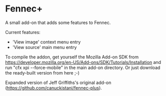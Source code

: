 # Fennec+

A small add-on that adds some features to Fennec.

Current features:

* 'View image' context menu entry
* 'View source' main menu entry


To compile the addon, get yourself the Mozilla Add-on SDK from https://developer.mozilla.org/en-US/Add-ons/SDK/Tutorials/Installation and run "cfx xpi --force-mobile" in the main add-on directory.
Or just download the ready-built version from here ;-)


Expanded version of Jeff Griffiths's original add-on (https://github.com/canuckistani/fennec-plus).
